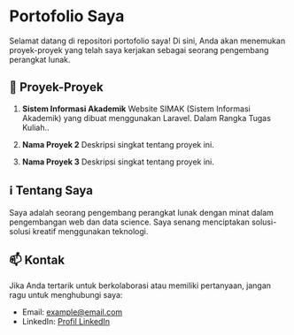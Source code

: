 # Portofolio Saya

Selamat datang di repositori portofolio saya! Di sini, Anda akan menemukan proyek-proyek yang telah saya kerjakan sebagai seorang pengembang perangkat lunak.

## 🚀 Proyek-Proyek

1. **Sistem Informasi Akademik**
   Website SIMAK (Sistem Informasi Akademik) yang dibuat menggunakan Laravel. Dalam Rangka Tugas Kuliah..

2. **Nama Proyek 2**
   Deskripsi singkat tentang proyek ini.

3. **Nama Proyek 3**
   Deskripsi singkat tentang proyek ini.

## ℹ️ Tentang Saya

Saya adalah seorang pengembang perangkat lunak dengan minat dalam pengembangan web dan data science. Saya senang menciptakan solusi-solusi kreatif menggunakan teknologi.

## 📫 Kontak

Jika Anda tertarik untuk berkolaborasi atau memiliki pertanyaan, jangan ragu untuk menghubungi saya:

- Email: example@email.com
- LinkedIn: [Profil LinkedIn](https://www.linkedin.com/in/namalinkedin)
